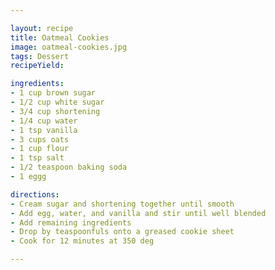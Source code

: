```yaml
---

layout: recipe
title: Oatmeal Cookies
image: oatmeal-cookies.jpg
tags: Dessert
recipeYield: 

ingredients:
- 1 cup brown sugar
- 1/2 cup white sugar
- 3/4 cup shortening
- 1/4 cup water
- 1 tsp vanilla
- 3 cups oats
- 1 cup flour
- 1 tsp salt
- 1/2 teaspoon baking soda
- 1 eggg

directions:
- Cream sugar and shortening together until smooth  
- Add egg, water, and vanilla and stir until well blended
- Add remaining ingredients 
- Drop by teaspoonfuls onto a greased cookie sheet
- Cook for 12 minutes at 350 deg

---
```



